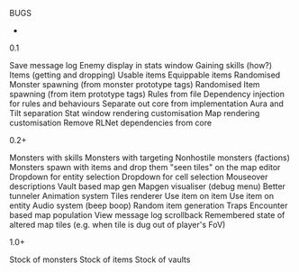BUGS

-

0.1

Save message log
Enemy display in stats window
Gaining skills (how?)
Items (getting and dropping)
	Usable items
	Equippable items
Randomised Monster spawning (from monster prototype tags)
Randomised Item spawning (from item prototype tags)
Rules from file
Dependency injection for rules and behaviours
Separate out core from implementation
	Aura and Tilt separation
		Stat window rendering customisation
		Map rendering customisation
Remove RLNet dependencies from core

0.2+

Monsters with skills
	Monsters with targeting
Nonhostile monsters (factions)
Monsters spawn with items and drop them
"seen tiles" on the map editor
Dropdown for entity selection
Dropdown for cell selection
Mouseover descriptions
Vault based map gen
Mapgen visualiser (debug menu)
Better tunneler
Animation system
Tiles renderer
Use item on item
Use item on entity
Audio system (beep boop)
Random item generation
Traps
Encounter based map population
View message log scrollback
Remembered state of altered map tiles (e.g. when tile is dug out of player's FoV)

1.0+

Stock of monsters
Stock of items
Stock of vaults